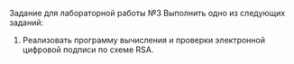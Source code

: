 Задание для лабораторной работы №3
Выполнить одно из следующих заданий:
1. Реализовать программу вычисления и проверки электронной цифровой подписи по схеме RSA.
